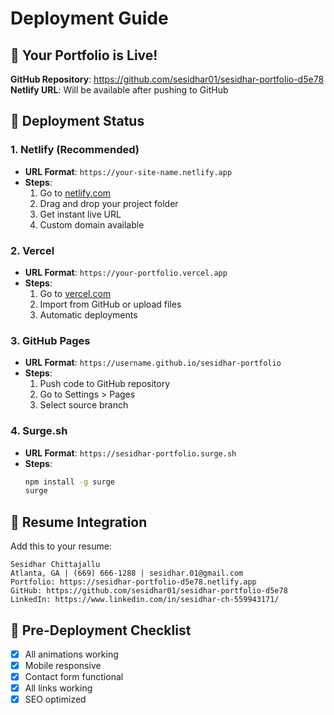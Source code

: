 # Deployment Guide

## 🎉 Your Portfolio is Live!

**GitHub Repository**: https://github.com/sesidhar01/sesidhar-portfolio-d5e78
**Netlify URL**: Will be available after pushing to GitHub

## 🚀 Deployment Status

### 1. **Netlify (Recommended)**
- **URL Format**: `https://your-site-name.netlify.app`
- **Steps**:
  1. Go to [netlify.com](https://netlify.com)
  2. Drag and drop your project folder
  3. Get instant live URL
  4. Custom domain available

### 2. **Vercel**
- **URL Format**: `https://your-portfolio.vercel.app`
- **Steps**:
  1. Go to [vercel.com](https://vercel.com)
  2. Import from GitHub or upload files
  3. Automatic deployments

### 3. **GitHub Pages**
- **URL Format**: `https://username.github.io/sesidhar-portfolio`
- **Steps**:
  1. Push code to GitHub repository
  2. Go to Settings > Pages
  3. Select source branch

### 4. **Surge.sh**
- **URL Format**: `https://sesidhar-portfolio.surge.sh`
- **Steps**:
  ```bash
  npm install -g surge
  surge
  ```

## 📝 Resume Integration

Add this to your resume:

```
Sesidhar Chittajallu
Atlanta, GA | (669) 666-1288 | sesidhar.01@gmail.com
Portfolio: https://sesidhar-portfolio-d5e78.netlify.app
GitHub: https://github.com/sesidhar01/sesidhar-portfolio-d5e78
LinkedIn: https://www.linkedin.com/in/sesidhar-ch-559943171/
```

## 🔧 Pre-Deployment Checklist

- [x] All animations working
- [x] Mobile responsive
- [x] Contact form functional
- [x] All links working
- [x] SEO optimized